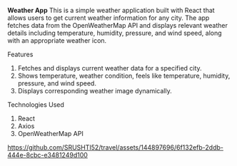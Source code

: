 **Weather App**
This is a simple weather application built with React that allows users to get current weather information for any city. The app fetches data from the OpenWeatherMap API and displays relevant weather details including temperature, humidity, pressure, and wind speed, along with an appropriate weather icon.

Features
1. Fetches and displays current weather data for a specified city.
2. Shows temperature, weather condition, feels like temperature, humidity, pressure, and wind speed.
3. Displays corresponding weather image dynamically.

Technologies Used
1. React
2. Axios
3. OpenWeatherMap API


https://github.com/SRUSHTI52/travel/assets/144897696/6f132efb-2ddb-444e-8cbc-e3481249d100


